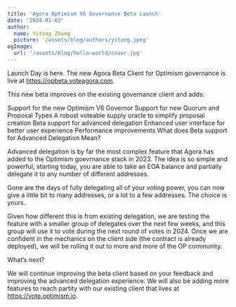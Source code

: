 ```yaml
---
title: 'Agora Optimism V6 Governance Beta Launch'
date: '2024-01-03'
author:
  name: Yitong Zhang
  picture: '/assets/blog/authors/yitong.jpeg'
ogImage:
  url: '/assets/blog/hello-world/cover.jpg'
---
```

Launch Day is here. The new Agora Beta Client for Optimism governance is live at https://opbeta.voteagora.com.

This new beta improves on the existing governance client and adds:

Support for the new Optimism V6 Governor
Support for new Quorum and Proposal Types
A robust voteable supply oracle to simplify proposal creation
Beta support for advanced delegation
Enhanced user interface for better user experience
Performance improvements
What does Beta support for Advanced Delegation Mean?

Advanced delegation is by far the most complex feature that Agora has added to the Optimism goevrnance stack in 2023. The idea is so simple and powerful, starting today, you are able to take an EOA balance and partially delegate it to any number of different addresses.

Gone are the days of fully delegating all of your voting power, you can now give a little bit to many addresses, or a lot to a few addresses. The choice is yours.

Given how different this is from existing delegation, we are testing the feature with a smaller group of delegates over the next few weeks, and this group will use it to vote during the next round of votes in 2024. Once we are confident in the mechanics on the client side (the contract is already deployed), we will be rolling it out to more and more of the OP community.

What‘s next?

We will continue improving the beta client based on your feedback and improving the advanced delegation experience. We will also be adding more features to reach partity with our existing client that lives at https://vote.optimism.io.